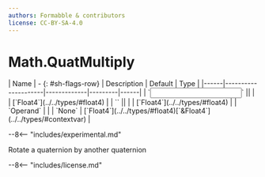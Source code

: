 ```yaml
---
authors: Formabble & contributors
license: CC-BY-SA-4.0
---
```



# Math.QuatMultiply

<div class="sh-parameters" markdown="1">
| Name | - {: #sh-flags-row} | Description | Default | Type |
|------|---------------------|-------------|---------|------|
| `<input>` || | | [`Float4`](../../types/#float4) |
| `<output>` || | | [`Float4`](../../types/#float4) |
| `Operand` |  |  | `None` | [`Float4`](../../types/#float4)[`&Float4`](../../types/#contextvar) |

</div>

--8<-- "includes/experimental.md"

Rotate a quaternion by another quaternion

--8<-- "includes/license.md"

